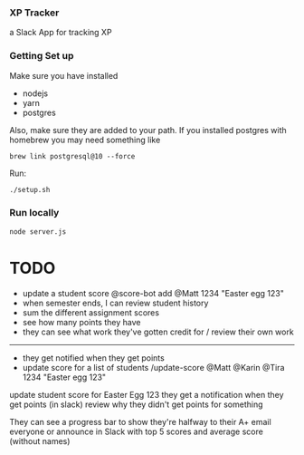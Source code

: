 ### XP Tracker

a Slack App for tracking XP

### Getting Set up

Make sure you have installed
- nodejs
- yarn
- postgres

Also, make sure they are added to your path. If you installed postgres with homebrew you may need something like
```
brew link postgresql@10 --force
```

Run:
```bash
./setup.sh
```

### Run locally
```bash
node server.js
```



# TODO
- update a student score
    @score-bot add @Matt 1234 "Easter egg 123"
- when semester ends, I can review student history
- sum the different assignment scores
- see how many points they have
- they can see what work they've gotten credit for / review their own work


-----------

- they get notified when they get points
- update score for a list of students
    /update-score @Matt @Karin @Tira 1234 "Easter egg 123"

update student score for Easter Egg 123
they get a notification when they get points
(in slack) review why they didn't get points for something

They can see a progress bar to show they're halfway to their A+
email everyone or announce in Slack with top 5 scores and average score (without names)
